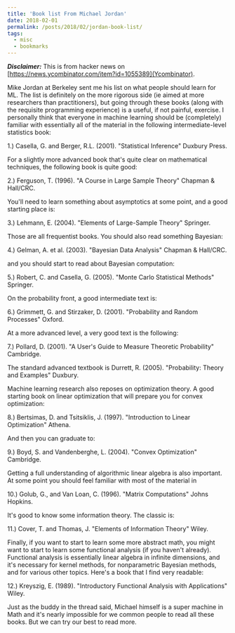 ```yaml
---
title: 'Book list From Michael Jordan'
date: 2018-02-01
permalink: /posts/2018/02/jordan-book-list/
tags:
  - misc
  - bookmarks
---
```



***Disclaimer:*** This is from hacker news on [https://news.ycombinator.com/item?id=1055389](Ycombinator). 

Mike Jordan at Berkeley sent me his list on what people should learn for ML. The list is definitely on the more rigorous side (ie aimed at more researchers than practitioners), but going through these books (along with the requisite programming experience) is a useful, if not painful, exercise.
I personally think that everyone in machine learning should be (completely) familiar with essentially all of the material in the following intermediate-level statistics book:

1.) Casella, G. and Berger, R.L. (2001). "Statistical Inference" Duxbury Press.

For a slightly more advanced book that's quite clear on mathematical techniques, the following book is quite good:

2.) Ferguson, T. (1996). "A Course in Large Sample Theory" Chapman & Hall/CRC.

You'll need to learn something about asymptotics at some point, and a good starting place is:

3.) Lehmann, E. (2004). "Elements of Large-Sample Theory" Springer.

Those are all frequentist books. You should also read something Bayesian:

4.) Gelman, A. et al. (2003). "Bayesian Data Analysis" Chapman & Hall/CRC.

and you should start to read about Bayesian computation:

5.) Robert, C. and Casella, G. (2005). "Monte Carlo Statistical Methods" Springer.

On the probability front, a good intermediate text is:

6.) Grimmett, G. and Stirzaker, D. (2001). "Probability and Random Processes" Oxford.

At a more advanced level, a very good text is the following:

7.) Pollard, D. (2001). "A User's Guide to Measure Theoretic Probability" Cambridge.

The standard advanced textbook is Durrett, R. (2005). "Probability: Theory and Examples" Duxbury.

Machine learning research also reposes on optimization theory. A good starting book on linear optimization that will prepare you for convex optimization:

8.) Bertsimas, D. and Tsitsiklis, J. (1997). "Introduction to Linear Optimization" Athena.

And then you can graduate to:

9.) Boyd, S. and Vandenberghe, L. (2004). "Convex Optimization" Cambridge.

Getting a full understanding of algorithmic linear algebra is also important. At some point you should feel familiar with most of the material in

10.) Golub, G., and Van Loan, C. (1996). "Matrix Computations" Johns Hopkins.

It's good to know some information theory. The classic is:

11.) Cover, T. and Thomas, J. "Elements of Information Theory" Wiley.

Finally, if you want to start to learn some more abstract math, you might want to start to learn some functional analysis (if you haven't already). Functional analysis is essentially linear algebra in infinite dimensions, and it's necessary for kernel methods, for nonparametric Bayesian methods, and for various other topics. Here's a book that I find very readable:

12.) Kreyszig, E. (1989). "Introductory Functional Analysis with Applications" Wiley.

Just as the buddy in the thread said, Michael himself is a super machine in Math and it's nearly impossible for we common people to read all these books. But we can try our best to read more.  
